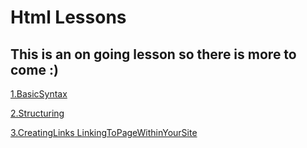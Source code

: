 # **Html Lessons**
## This is an on going lesson so there is more to come :)

[1.BasicSyntax](1.BasicSyntax)

[2.Structuring](2.Structuring)

[3.CreatingLinks](3.CreatingLinks)[		LinkingToPageWithinYourSite](https://github.com/fhitz/HtmlLessons/tree/master/3.CreatingLinks/LinkingToPageWithinYourSite)


